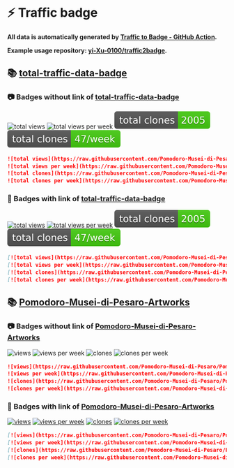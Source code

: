 # ⚡️ Traffic badge

**All data is automatically generated by [Traffic to Badge - GitHub Action](https://github.com/marketplace/actions/traffic-to-badge).**

**Example usage repository: [yi-Xu-0100/traffic2badge](https://github.com/yi-Xu-0100/traffic2badge).**

## 📚 [total-traffic-data-badge](https://github.com/Pomodoro-Musei-di-Pesaro/Pomodoro-Musei-di-Pesaro-Artworks/tree/traffic#readme)

### 📷 Badges without link of [total-traffic-data-badge](https://github.com/Pomodoro-Musei-di-Pesaro/Pomodoro-Musei-di-Pesaro-Artworks/tree/traffic#readme)

![total views](https://raw.githubusercontent.com/Pomodoro-Musei-di-Pesaro/Pomodoro-Musei-di-Pesaro-Artworks/traffic/total_views.svg)
![total views per week](https://raw.githubusercontent.com/Pomodoro-Musei-di-Pesaro/Pomodoro-Musei-di-Pesaro-Artworks/traffic/total_views_per_week.svg)
![total clones](https://raw.githubusercontent.com/Pomodoro-Musei-di-Pesaro/Pomodoro-Musei-di-Pesaro-Artworks/traffic/total_clones.svg)
![total clones per week](https://raw.githubusercontent.com/Pomodoro-Musei-di-Pesaro/Pomodoro-Musei-di-Pesaro-Artworks/traffic/total_clones_per_week.svg)

```markdown
![total views](https://raw.githubusercontent.com/Pomodoro-Musei-di-Pesaro/Pomodoro-Musei-di-Pesaro-Artworks/traffic/total_views.svg)
![total views per week](https://raw.githubusercontent.com/Pomodoro-Musei-di-Pesaro/Pomodoro-Musei-di-Pesaro-Artworks/traffic/total_views_per_week.svg)
![total clones](https://raw.githubusercontent.com/Pomodoro-Musei-di-Pesaro/Pomodoro-Musei-di-Pesaro-Artworks/traffic/total_clones.svg)
![total clones per week](https://raw.githubusercontent.com/Pomodoro-Musei-di-Pesaro/Pomodoro-Musei-di-Pesaro-Artworks/traffic/total_clones_per_week.svg)
```

### 🔗 Badges with link of [total-traffic-data-badge](https://github.com/Pomodoro-Musei-di-Pesaro/Pomodoro-Musei-di-Pesaro-Artworks/tree/traffic#readme)

[![total views](https://raw.githubusercontent.com/Pomodoro-Musei-di-Pesaro/Pomodoro-Musei-di-Pesaro-Artworks/traffic/total_views.svg)](https://github.com/Pomodoro-Musei-di-Pesaro/Pomodoro-Musei-di-Pesaro-Artworks/tree/traffic#-total-traffic-data-badge)
[![total views per week](https://raw.githubusercontent.com/Pomodoro-Musei-di-Pesaro/Pomodoro-Musei-di-Pesaro-Artworks/traffic/total_views_per_week.svg)](https://github.com/Pomodoro-Musei-di-Pesaro/Pomodoro-Musei-di-Pesaro-Artworks/tree/traffic#-total-traffic-data-badge)
[![total clones](https://raw.githubusercontent.com/Pomodoro-Musei-di-Pesaro/Pomodoro-Musei-di-Pesaro-Artworks/traffic/total_clones.svg)](https://github.com/Pomodoro-Musei-di-Pesaro/Pomodoro-Musei-di-Pesaro-Artworks/tree/traffic#-total-traffic-data-badge)
[![total clones per week](https://raw.githubusercontent.com/Pomodoro-Musei-di-Pesaro/Pomodoro-Musei-di-Pesaro-Artworks/traffic/total_clones_per_week.svg)](https://github.com/Pomodoro-Musei-di-Pesaro/Pomodoro-Musei-di-Pesaro-Artworks/tree/traffic#-total-traffic-data-badge)

```markdown
[![total views](https://raw.githubusercontent.com/Pomodoro-Musei-di-Pesaro/Pomodoro-Musei-di-Pesaro-Artworks/traffic/total_views.svg)](https://github.com/Pomodoro-Musei-di-Pesaro/Pomodoro-Musei-di-Pesaro-Artworks/tree/traffic#-total-traffic-data-badge)
[![total views per week](https://raw.githubusercontent.com/Pomodoro-Musei-di-Pesaro/Pomodoro-Musei-di-Pesaro-Artworks/traffic/total_views_per_week.svg)](https://github.com/Pomodoro-Musei-di-Pesaro/Pomodoro-Musei-di-Pesaro-Artworks/tree/traffic#-total-traffic-data-badge)
[![total clones](https://raw.githubusercontent.com/Pomodoro-Musei-di-Pesaro/Pomodoro-Musei-di-Pesaro-Artworks/traffic/total_clones.svg)](https://github.com/Pomodoro-Musei-di-Pesaro/Pomodoro-Musei-di-Pesaro-Artworks/tree/traffic#-total-traffic-data-badge)
[![total clones per week](https://raw.githubusercontent.com/Pomodoro-Musei-di-Pesaro/Pomodoro-Musei-di-Pesaro-Artworks/traffic/total_clones_per_week.svg)](https://github.com/Pomodoro-Musei-di-Pesaro/Pomodoro-Musei-di-Pesaro-Artworks/tree/traffic#-total-traffic-data-badge)
```

## 📚 [Pomodoro-Musei-di-Pesaro-Artworks](https://github.com/Pomodoro-Musei-di-Pesaro/Pomodoro-Musei-di-Pesaro-Artworks/tree/traffic/traffic-Pomodoro-Musei-di-Pesaro-Artworks)

### 📷 Badges without link of [Pomodoro-Musei-di-Pesaro-Artworks](https://github.com/Pomodoro-Musei-di-Pesaro/Pomodoro-Musei-di-Pesaro-Artworks/tree/traffic/traffic-Pomodoro-Musei-di-Pesaro-Artworks)

![views](https://raw.githubusercontent.com/Pomodoro-Musei-di-Pesaro/Pomodoro-Musei-di-Pesaro-Artworks/traffic/traffic-Pomodoro-Musei-di-Pesaro-Artworks/views.svg)
![views per week](https://raw.githubusercontent.com/Pomodoro-Musei-di-Pesaro/Pomodoro-Musei-di-Pesaro-Artworks/traffic/traffic-Pomodoro-Musei-di-Pesaro-Artworks/views_per_week.svg)
![clones](https://raw.githubusercontent.com/Pomodoro-Musei-di-Pesaro/Pomodoro-Musei-di-Pesaro-Artworks/traffic/traffic-Pomodoro-Musei-di-Pesaro-Artworks/clones.svg)
![clones per week](https://raw.githubusercontent.com/Pomodoro-Musei-di-Pesaro/Pomodoro-Musei-di-Pesaro-Artworks/traffic/traffic-Pomodoro-Musei-di-Pesaro-Artworks/clones_per_week.svg)

```markdown
![views](https://raw.githubusercontent.com/Pomodoro-Musei-di-Pesaro/Pomodoro-Musei-di-Pesaro-Artworks/traffic/traffic-Pomodoro-Musei-di-Pesaro-Artworks/views.svg)
![views per week](https://raw.githubusercontent.com/Pomodoro-Musei-di-Pesaro/Pomodoro-Musei-di-Pesaro-Artworks/traffic/traffic-Pomodoro-Musei-di-Pesaro-Artworks/views_per_week.svg)
![clones](https://raw.githubusercontent.com/Pomodoro-Musei-di-Pesaro/Pomodoro-Musei-di-Pesaro-Artworks/traffic/traffic-Pomodoro-Musei-di-Pesaro-Artworks/clones.svg)
![clones per week](https://raw.githubusercontent.com/Pomodoro-Musei-di-Pesaro/Pomodoro-Musei-di-Pesaro-Artworks/traffic/traffic-Pomodoro-Musei-di-Pesaro-Artworks/clones_per_week.svg)
```

### 🔗 Badges with link of [Pomodoro-Musei-di-Pesaro-Artworks](https://github.com/Pomodoro-Musei-di-Pesaro/Pomodoro-Musei-di-Pesaro-Artworks/tree/traffic/traffic-Pomodoro-Musei-di-Pesaro-Artworks)

[![views](https://raw.githubusercontent.com/Pomodoro-Musei-di-Pesaro/Pomodoro-Musei-di-Pesaro-Artworks/traffic/traffic-Pomodoro-Musei-di-Pesaro-Artworks/views.svg)](https://github.com/Pomodoro-Musei-di-Pesaro/Pomodoro-Musei-di-Pesaro-Artworks/tree/traffic#-Pomodoro-Musei-di-Pesaro-Artworks)
[![views per week](https://raw.githubusercontent.com/Pomodoro-Musei-di-Pesaro/Pomodoro-Musei-di-Pesaro-Artworks/traffic/traffic-Pomodoro-Musei-di-Pesaro-Artworks/views_per_week.svg)](https://github.com/Pomodoro-Musei-di-Pesaro/Pomodoro-Musei-di-Pesaro-Artworks/tree/traffic#-Pomodoro-Musei-di-Pesaro-Artworks)
[![clones](https://raw.githubusercontent.com/Pomodoro-Musei-di-Pesaro/Pomodoro-Musei-di-Pesaro-Artworks/traffic/traffic-Pomodoro-Musei-di-Pesaro-Artworks/clones.svg)](https://github.com/Pomodoro-Musei-di-Pesaro/Pomodoro-Musei-di-Pesaro-Artworks/tree/traffic#-Pomodoro-Musei-di-Pesaro-Artworks)
[![clones per week](https://raw.githubusercontent.com/Pomodoro-Musei-di-Pesaro/Pomodoro-Musei-di-Pesaro-Artworks/traffic/traffic-Pomodoro-Musei-di-Pesaro-Artworks/clones_per_week.svg)](https://github.com/Pomodoro-Musei-di-Pesaro/Pomodoro-Musei-di-Pesaro-Artworks/tree/traffic#-Pomodoro-Musei-di-Pesaro-Artworks)

```markdown
[![views](https://raw.githubusercontent.com/Pomodoro-Musei-di-Pesaro/Pomodoro-Musei-di-Pesaro-Artworks/traffic/traffic-Pomodoro-Musei-di-Pesaro-Artworks/views.svg)](https://github.com/Pomodoro-Musei-di-Pesaro/Pomodoro-Musei-di-Pesaro-Artworks/tree/traffic#-Pomodoro-Musei-di-Pesaro-Artworks)
[![views per week](https://raw.githubusercontent.com/Pomodoro-Musei-di-Pesaro/Pomodoro-Musei-di-Pesaro-Artworks/traffic/traffic-Pomodoro-Musei-di-Pesaro-Artworks/views_per_week.svg)](https://github.com/Pomodoro-Musei-di-Pesaro/Pomodoro-Musei-di-Pesaro-Artworks/tree/traffic#-Pomodoro-Musei-di-Pesaro-Artworks)
[![clones](https://raw.githubusercontent.com/Pomodoro-Musei-di-Pesaro/Pomodoro-Musei-di-Pesaro-Artworks/traffic/traffic-Pomodoro-Musei-di-Pesaro-Artworks/clones.svg)](https://github.com/Pomodoro-Musei-di-Pesaro/Pomodoro-Musei-di-Pesaro-Artworks/tree/traffic#-Pomodoro-Musei-di-Pesaro-Artworks)
[![clones per week](https://raw.githubusercontent.com/Pomodoro-Musei-di-Pesaro/Pomodoro-Musei-di-Pesaro-Artworks/traffic/traffic-Pomodoro-Musei-di-Pesaro-Artworks/clones_per_week.svg)](https://github.com/Pomodoro-Musei-di-Pesaro/Pomodoro-Musei-di-Pesaro-Artworks/tree/traffic#-Pomodoro-Musei-di-Pesaro-Artworks)
```
